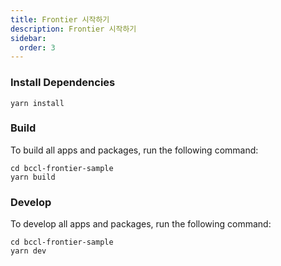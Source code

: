 ```yaml
---
title: Frontier 시작하기
description: Frontier 시작하기
sidebar:
  order: 3
---
```


### Install Dependencies
```shell
yarn install
```

### Build

To build all apps and packages, run the following command:

```shell
cd bccl-frontier-sample
yarn build
```

### Develop

To develop all apps and packages, run the following command:

```shell
cd bccl-frontier-sample
yarn dev
```